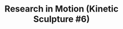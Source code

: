 ---
ee_id: '103'
site: '1'
type: '2'
url: 2011-010-research-in-motion-kinetic-sculpture-6
title: 'Research in Motion (Kinetic Sculpture #6)'
year: '2011'
display_year: '2011'
medium: Modified silver dancing stands
dims:
pitch: "​10 Dancing stands modded to run at the same speed."
ps:
live_url:
related:
youtube:
related_code:
imgs: research-in-motion-2011-10-install-database-SC.jpg
subheading:
download:
add_credit:
add_credits:
commission: 'Comissioned by Whitney Museum of American Art, New York, for Cory Arcangel:
  Pro Tools'
layout: things-i-made
---
